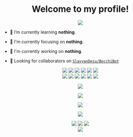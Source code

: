 <h1 align="center">Welcome to my profile!</h1>

<p align="center">
  <img src="https://i.ibb.co/FwcFVJt/fischl.jpg" />
</p>

- 🌱 I’m currently learning **nothing**.

- 👀 I'm currently focusing on **nothing**.

- 📝 I'm currently working on **nothing**.

- 👥 Looking for collaborators on [`SlavyanDesu/BocchiBot`](https://github.com/SlavyanDesu/BocchiBot)

<p align="center">
  <img src="https://img.shields.io/badge/-JavaScript-black?style=flat-square&logo=javascript" />
  <img src="https://img.shields.io/badge/-Node.js-black?style=flat-square&logo=Node.js" />
  <img src="https://img.shields.io/badge/-HTML5-black?style=flat-square&logo=html5&logoColor=e34f26" />
  <img src="https://img.shields.io/badge/-CSS3-black?style=flat-square&logo=css3&logoColor=1572b6" />
  <img src="https://img.shields.io/badge/-Git-black?style=flat-square&logo=git" />
  <img src="https://img.shields.io/badge/-GitHub-black?style=flat-square&logo=github" /> <br>
  <img src="https://img.shields.io/badge/-Python-black?style=flat-square&logo=python" />
  <img src="https://img.shields.io/badge/-React-black?style=flat-square&logo=react" />
  <img src="https://img.shields.io/badge/-Redux-black?style=flat-square&logo=redux" />
  <img src="https://img.shields.io/badge/-Windows-black?style=flat-square&logo=windows" />
  <img src="https://img.shields.io/badge/-VS_Code-black?style=flat-square&logo=visual-studio-code" />
  <img src="https://img.shields.io/badge/-SQLite3-black?style=flat-square&logo=sqlite" />
</p>

<p align="center">
  <a href="https://github.com/SlavyanDesu"><img src="https://github-readme-stats.vercel.app/api?username=SlavyanDesu&bg_color=30,e96443,904e95&title_color=fff&text_color=fff&icon_color=fff&hide_border=true&show_icons=true" /></a>
</p>

<p align="center">
  <a href="https://github.com/SlavyanDesu"><img src="https://github-readme-stats.vercel.app/api/top-langs?username=SlavyanDesu&bg_color=30,e96443,904e95&title_color=fff&text_color=fff&hide_border=true&show_icons=true&layout=compact" /></a>
</p>

<p align="center">
  <a href="https://github.com/ryo-ma/github-profile-trophy"><img src="https://github-profile-trophy.vercel.app/?username=ryo-ma&theme=onedark" /></a>
</p>

<p align="center">
   <img src="https://github-readme-streak-stats.herokuapp.com/?user=SlavyanDesu" />
</p>

<p align="center">
  <a href="https://www.youtube.com/channel/UCg_NUppMwYKiGp23rjFMyEg"><img src="https://img.shields.io/badge/YouTube-Heikal%20Syah%20Shiddiq-ff0000?style=for-the-badge&logo=youtube&logoColor=ff0000&link=https://www.youtube.com/channel/UCg_NUppMwYKiGp23rjFMyEg" /></a>
  <a href="mailto:slavyan@secret.fyi"><img src="https://img.shields.io/badge/Gmail-slavyan@secret.fyi-ea4335?style=for-the-badge&logo=Gmail&logoColor=ea4335&link=mailto:slavyan@secret.fyi" /></a>
  <a href="https://twitter.com/sl_avyan"><img src="https://img.shields.io/twitter/follow/sl_avyan?logo=twitter&style=for-the-badge" /></a> <br>
  <img src="https://komarev.com/ghpvc/?username=SlavyanDesu&label=VIEWS&style=flat-square&color=orange" />
</p>
